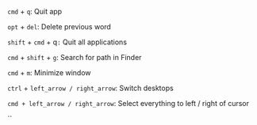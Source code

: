 `cmd` + `q`: Quit app

`opt` + `del`: Delete previous word

`shift` + `cmd` + q`:` Quit all applications

`cmd` + `shift` + `g`: Search for path in Finder

`cmd` + `m`: Minimize window

`ctrl` + `left_arrow / right_arrow`: Switch desktops

`cmd + left_arrow / right_arrow`: Select everything to left / right of cursor

``